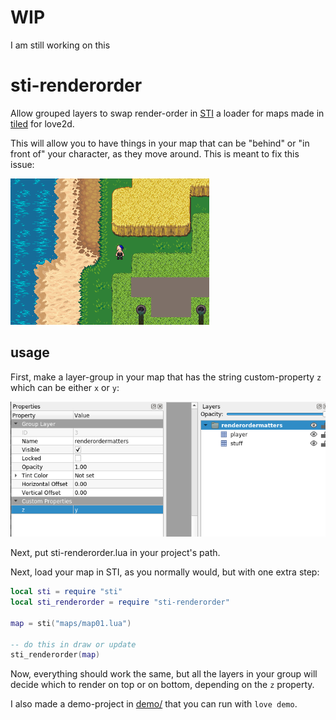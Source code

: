 # WIP

I am still working on this

# sti-renderorder

Allow grouped layers to swap render-order in [STI](https://github.com/karai17/Simple-Tiled-Implementation) a loader for maps made in [tiled](https://www.mapeditor.org/) for love2d.

This will allow you to have things in your map that can be "behind" or "in front of" your character, as they move around. This is meant to fix this issue:


![render-order is not correct](images/problem.gif)


## usage

First, make a layer-group in your map that has the string custom-property `z` which can be either `x` or `y`:

![screenshot of properties in tiled](images/screen1.png)

Next, put sti-renderorder.lua in your project's path.

Next, load your map in STI, as you normally would, but with one extra step:

```lua
local sti = require "sti"
local sti_renderorder = require "sti-renderorder"

map = sti("maps/map01.lua")

-- do this in draw or update
sti_renderorder(map)
```

Now, everything should work the same, but all the layers in your group will decide which to render on top or on bottom, depending on the `z` property.


I also made a demo-project in [demo/](demo/) that you can run with `love demo`.